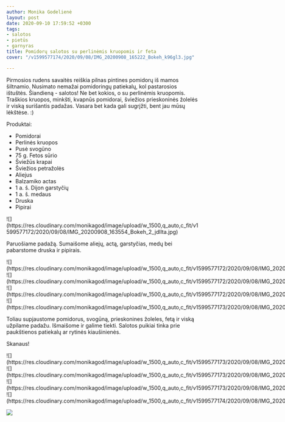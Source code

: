 ```yaml
---
author: Monika Godelienė
layout: post
date: 2020-09-10 17:59:52 +0300
tags:
- salotos
- pietūs
- garnyras
title: Pomidorų salotos su perlinėmis kruopomis ir feta
cover: "/v1599577174/2020/09/08/IMG_20200908_165222_Bokeh_k96gl3.jpg"

---
```

Pirmosios rudens savaitės reiškia pilnas pintines pomidorų iš mamos šiltnamio. Nusimato nemažai pomidoringų patiekalų, kol pastarosios ištuštės. Šiandieną - salotos! Ne bet kokios, o su perlinėmis kruopomis. Traškios kruopos, minkšti, kvapnūs pomidorai, šviežios prieskoninės žolelės ir viską surišantis padažas. Vasara bet kada gali sugrįžti, bent jau mūsų lėkštėse. :)

Produktai:

* <span itemprop="recipeIngredient">Pomidorai</span>
* <span itemprop="recipeIngredient">Perlinės kruopos</span>
* <span itemprop="recipeIngredient">Pusė svogūno</span>
* <span itemprop="recipeIngredient">75 g. Fetos sūrio</span>
* <span itemprop="recipeIngredient">Šviežūs krapai</span>
* <span itemprop="recipeIngredient">Šviežios petražolės</span>
* <span itemprop="recipeIngredient">Aliejus</span>
* <span itemprop="recipeIngredient">Balzamiko actas</span>
* <span itemprop="recipeIngredient">1 a. š. Dijon garstyčių</span>
* <span itemprop="recipeIngredient">1 a. š. medaus</span>
* <span itemprop="recipeIngredient">Druska</span>
* <span itemprop="recipeIngredient">Pipirai</span>

<div itemprop="recipeInstructions" markdown="1">  
![](https://res.cloudinary.com/monikagod/image/upload/w_1500,q_auto,c_fit/v1599577172/2020/09/08/IMG_20200908_163554_Bokeh_2_jdllta.jpg)

Paruošiame padažą. Sumaišome aliejų, actą, garstyčias, medų bei pabarstome  druska ir pipirais.

<div class="row">
<div class="six columns" markdown="1">
![](https://res.cloudinary.com/monikagod/image/upload/w_1500,q_auto,c_fit/v1599577172/2020/09/08/IMG_20200908_163347_Bokeh_2_yr89gp.jpg)
</div>
<div class="six columns" markdown="1">
![](https://res.cloudinary.com/monikagod/image/upload/w_1500,q_auto,c_fit/v1599577172/2020/09/08/IMG_20200908_163717_Bokeh_2_nyhnco.jpg)
</div>
</div>

<div class="row">
<div class="six columns" markdown="1">
![](https://res.cloudinary.com/monikagod/image/upload/w_1500,q_auto,c_fit/v1599577172/2020/09/08/IMG_20200908_163834_Bokeh_2_r0hoag.jpg)  
</div>
<div class="six columns" markdown="1">
![](https://res.cloudinary.com/monikagod/image/upload/w_1500,q_auto,c_fit/v1599577173/2020/09/08/IMG_20200908_164029_Bokeh_2_yzhgfb.jpg)
</div>
</div>

Toliau supjaustome pomidorus, svogūną, prieskonines žoleles, fetą ir viską užpilame padažu. Išmaišome ir galime tiekti. Salotos puikiai tinka prie paukštienos patiekalų ar rytinės kiaušinienės.  
</div>

Skanaus!

<div class="row">
<div class="six columns" markdown="1">
![](https://res.cloudinary.com/monikagod/image/upload/w_1500,q_auto,c_fit/v1599577173/2020/09/08/IMG_20200908_164309_Bokeh_2_cv2ia4.jpg)
</div>
<div class="six columns" markdown="1">
![](https://res.cloudinary.com/monikagod/image/upload/w_1500,q_auto,c_fit/v1599577173/2020/09/08/IMG_20200908_164427_Bokeh_2_dwjssf.jpg)
</div>
</div>

<div class="row">
<div class="six columns" markdown="1">
![](https://res.cloudinary.com/monikagod/image/upload/w_1500,q_auto,c_fit/v1599577173/2020/09/08/IMG_20200908_164521_Bokeh_2_isrwvz.jpg)
</div>
<div class="six columns" markdown="1">
![](https://res.cloudinary.com/monikagod/image/upload/w_1500,q_auto,c_fit/v1599577174/2020/09/08/IMG_20200908_164553_Bokeh_2_gjslmr.jpg)
</div>
</div>

![](https://res.cloudinary.com/monikagod/image/upload/w_1500,q_auto,c_fit/v1599577174/2020/09/08/IMG_20200908_165146_Bokeh_2_exugq8.jpg)